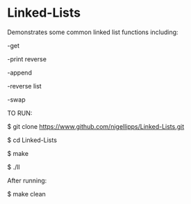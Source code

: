 # Linked-Lists
Demonstrates some common linked list functions including:

-get

-print reverse

-append

-reverse list

-swap

TO RUN:

  $ git clone https://www.github.com/nigellipps/Linked-Lists.git
  
  $ cd Linked-Lists
  
  $ make
  
  $ ./ll
  
After running:
  
  $ make clean
